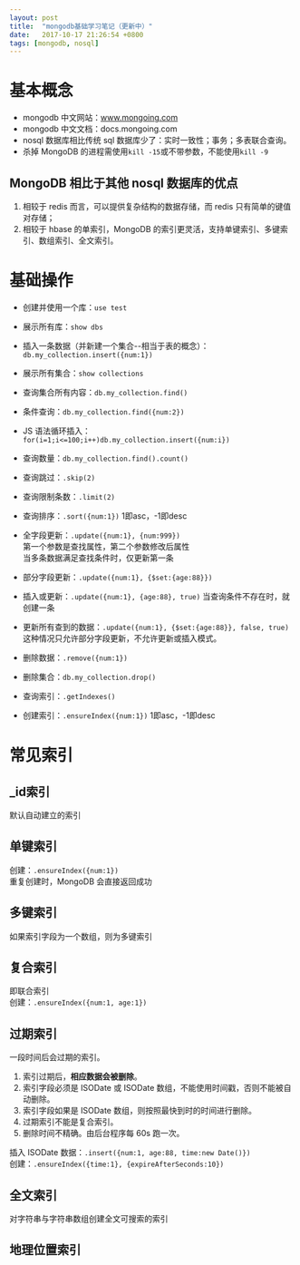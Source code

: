 ```yaml
---
layout: post
title:  "mongodb基础学习笔记（更新中）"
date:   2017-10-17 21:26:54 +0800
tags: [mongodb, nosql]
---
```

# 基本概念
* mongodb 中文网站：www.mongoing.com
* mongodb 中文文档：docs.mongoing.com
* nosql 数据库相比传统 sql 数据库少了：实时一致性；事务；多表联合查询。
* 杀掉 MongoDB 的进程需使用`kill -15`或不带参数，不能使用`kill -9`
## MongoDB 相比于其他 nosql 数据库的优点
1. 相较于 redis 而言，可以提供复杂结构的数据存储，而 redis 只有简单的键值对存储；
2. 相较于 hbase 的单索引，MongoDB 的索引更灵活，支持单键索引、多键索引、数组索引、全文索引。

# 基础操作
* 创建并使用一个库：`use test`
* 展示所有库：`show dbs`
* 插入一条数据（并新建一个集合--相当于表的概念）：`db.my_collection.insert({num:1})`
* 展示所有集合：`show collections`
* 查询集合所有内容：`db.my_collection.find()`
* 条件查询：`db.my_collection.find({num:2})`
* JS 语法循环插入：`for(i=1;i<=100;i++)db.my_collection.insert({num:i})`
* 查询数量：`db.my_collection.find().count()`
* 查询跳过：`.skip(2)`
* 查询限制条数：`.limit(2)`
* 查询排序：`.sort({num:1})` 1即asc，-1即desc
* 全字段更新：`.update({num:1}, {num:999})`  
第一个参数是查找属性，第二个参数修改后属性  
当多条数据满足查找条件时，仅更新第一条
* 部分字段更新：`.update({num:1}, {$set:{age:88}})`
* 插入或更新：`.update({num:1}, {age:88}, true)` 当查询条件不存在时，就创建一条
* 更新所有查到的数据：`.update({num:1}, {$set:{age:88}}, false, true)`  
这种情况只允许部分字段更新，不允许更新或插入模式。
* 删除数据：`.remove({num:1})`
* 删除集合：`db.my_collection.drop()`

* 查询索引：`.getIndexes()`
* 创建索引：`.ensureIndex({num:1})` 1即asc，-1即desc

# 常见索引
## _id索引
默认自动建立的索引
## 单键索引
创建：`.ensureIndex({num:1})`  
重复创建时，MongoDB 会直接返回成功
## 多键索引
如果索引字段为一个数组，则为多键索引
## 复合索引
即联合索引  
创建：`.ensureIndex({num:1, age:1})`
## 过期索引
一段时间后会过期的索引。  
1. 索引过期后，**相应数据会被删除**。  
2. 索引字段必须是 ISODate 或 ISODate 数组，不能使用时间戳，否则不能被自动删除。  
3. 索引字段如果是 ISODate 数组，则按照最快到时的时间进行删除。  
4. 过期索引不能是复合索引。  
5. 删除时间不精确。由后台程序每 60s 跑一次。

插入 ISODate 数据：`.insert({num:1, age:88, time:new Date()})`  
创建：`.ensureIndex({time:1}, {expireAfterSeconds:10})`
## 全文索引
对字符串与字符串数组创建全文可搜索的索引
## 地理位置索引
